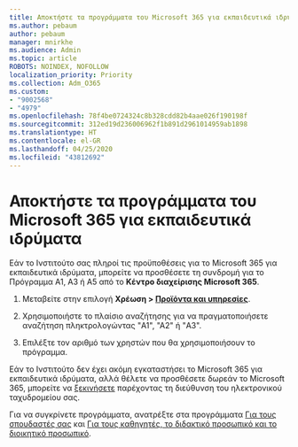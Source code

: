 ```yaml
---
title: Αποκτήστε τα προγράμματα του Microsoft 365 για εκπαιδευτικά ιδρύματα
ms.author: pebaum
author: pebaum
manager: mnirkhe
ms.audience: Admin
ms.topic: article
ROBOTS: NOINDEX, NOFOLLOW
localization_priority: Priority
ms.collection: Adm_O365
ms.custom:
- "9002568"
- "4979"
ms.openlocfilehash: 78f4be0724324c8b328cdd82b4aae026f190198f
ms.sourcegitcommit: 312ed19d236006962f1b891d2961014959ab1898
ms.translationtype: HT
ms.contentlocale: el-GR
ms.lasthandoff: 04/25/2020
ms.locfileid: "43812692"
---
```

# <a name="get-the-microsoft-365-education-plans"></a>Αποκτήστε τα προγράμματα του Microsoft 365 για εκπαιδευτικά ιδρύματα

Εάν το Ινστιτούτο σας πληροί τις προϋποθέσεις για το Microsoft 365 για εκπαιδευτικά ιδρύματα, μπορείτε να προσθέσετε τη συνδρομή για το Πρόγραμμα A1, Α3 ή Α5 από το **Κέντρο διαχείρισης Microsoft 365**. 

1. Μεταβείτε στην επιλογή **Χρέωση > [Προϊόντα και υπηρεσίες](https://go.microsoft.com/fwlink/p/?linkid=868433)**.

2. Χρησιμοποιήστε το πλαίσιο αναζήτησης για να πραγματοποιήσετε αναζήτηση πληκτρολογώντας "A1", "A2" ή "A3".

3. Επιλέξτε τον αριθμό των χρηστών που θα χρησιμοποιήσουν το πρόγραμμα.

Εάν το Ινστιτούτο δεν έχει ακόμη εγκαταστήσει το Microsoft 365 για εκπαιδευτικά ιδρύματα, αλλά θέλετε να προσθέσετε δωρεάν το Microsoft 365, μπορείτε να [ξεκινήσετε](https://www.microsoft.com/education/products/office) παρέχοντας τη διεύθυνση του ηλεκτρονικού ταχυδρομείου σας.

 Για να συγκρίνετε προγράμματα, ανατρέξτε στα προγράμματα [Για τους σπουδαστές σας](https://www.microsoft.com/microsoft-365/academic/compare-office-365-education-plans?activetab=tab:primaryr1) και [Για τους καθηγητές, το διδακτικό προσωπικό και το διοικητικό προσωπικό](https://www.microsoft.com/microsoft-365/academic/compare-office-365-education-plans?activetab=tab:primaryr2).
